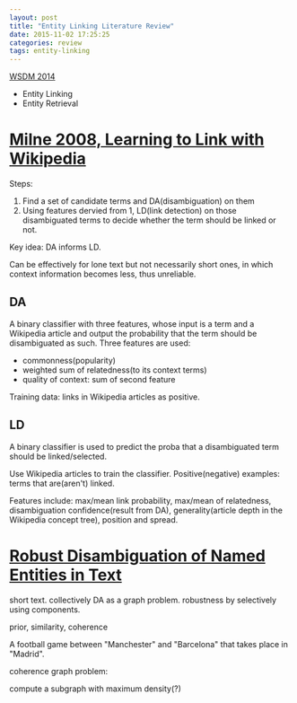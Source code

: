 ```yaml
---
layout: post
title: "Entity Linking Literature Review"
date: 2015-11-02 17:25:25
categories: review
tags: entity-linking
---
```


[WSDM 2014](https://www.dropbox.com/sh/ekzqc3mdk4qkdlw/Egdq-WfUa7#)

- Entity Linking
- Entity Retrieval



# [Milne 2008, Learning to Link with Wikipedia](http://www.cs.waikato.ac.nz/~ihw/papers/08-DNM-IHW-LearningToLinkWithWikipedia.pdf)

Steps:

1. Find a set of candidate terms and DA(disambiguation) on them
2. Using features dervied from 1, LD(link detection) on those disambiguated terms to decide whether the term should be linked or not.

Key idea: DA informs LD.

Can be effectively for lone text but not necessarily short ones, in which context information becomes less, thus unreliable.

## DA

A binary classifier with three features, whose input is a term and a Wikipedia article and output the probability that the term should be disambiguated as such. Three features are used:

  - commonness(popularity)
  - weighted sum of relatedness(to its context terms)
  - quality of context: sum of second feature

Training data: links in Wikipedia articles as positive.

## LD

A binary classifier is used to predict the proba that a disambiguated term should be linked/selected.

Use Wikipedia articles to train the classifier. Positive(negative) examples: terms that are(aren't) linked.

Features include: max/mean link probability, max/mean of relatedness, disambiguation confidence(result from DA), generality(article depth in the Wikipedia concept tree), position and spread.

# [Robust Disambiguation of Named Entities in Text](http://aclweb.org/anthology/D/D11/D11-1072.pdf)

short text. collectively DA as a graph problem. robustness by selectively using components.

prior, similarity, coherence

A football game between "Manchester" and "Barcelona" that takes place in "Madrid".


coherence graph problem:

compute a subgraph with maximum density(?)
